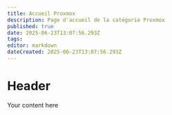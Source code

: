 ```yaml
---
title: Accueil Proxmox
description: Page d'accueil de la catégorie Proxmox
published: true
date: 2025-06-23T13:07:56.293Z
tags: 
editor: markdown
dateCreated: 2025-06-23T13:07:56.293Z
---
```


# Header
Your content here